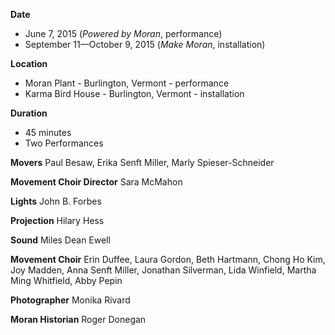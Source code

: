 **Date**
- June 7, 2015 (*Powered by Moran*, performance)  
- September 11—October 9, 2015 (*Make Moran*, installation)

**Location**
- Moran Plant - Burlington, Vermont - performance
- Karma Bird House - Burlington, Vermont - installation

**Duration**  
- 45 minutes
- Two Performances

**Movers** Paul Besaw, Erika Senft Miller, Marly Spieser-Schneider  

**Movement Choir Director** Sara McMahon  

**Lights** John B. Forbes  

**Projection** Hilary Hess  

**Sound** Miles Dean Ewell  

**Movement Choir** Erin Duffee, Laura Gordon, Beth Hartmann, Chong Ho Kim, Joy Madden, Anna Senft Miller, Jonathan Silverman, Lida Winfield, Martha Ming Whitfield, Abby Pepin  

**Photographer** Monika Rivard  

**Moran Historian** Roger Donegan